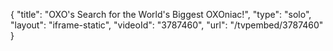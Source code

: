 {
    "title": "OXO's Search for the World's Biggest OXOniac!",
    "type": "solo",
    "layout": "iframe-static",
    "videoId": "3787460",
    "url": "\/tvpembed\/3787460"
}